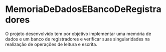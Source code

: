 # MemoriaDeDadosEBancoDeRegistradores
O projeto desenvolvido tem por objetivo implementar uma memória de dados e um banco de registradores e verificar suas singularidades na realização de operações de leitura e escrita.
